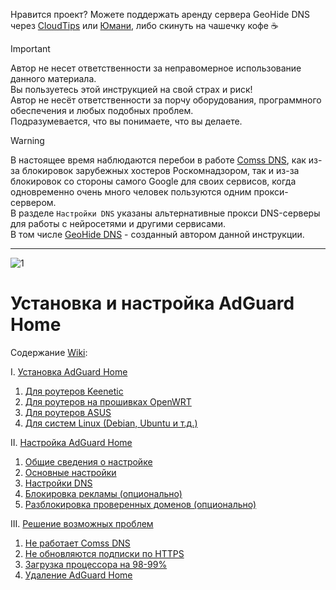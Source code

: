 Нравится проект? Можете поддержать аренду сервера GeoHide DNS через [CloudTips](https://pay.cloudtips.ru/p/ddeac224) или [Юмани](https://yoomoney.ru/to/41001945296522), либо скинуть на чашечку кофе ☕

> [!IMPORTANT]
> Автор не несет ответственности за неправомерное использование данного материала.  
> Вы пользуетесь этой инструкцией на свой страх и риск!  
> Автор не несёт ответственности за порчу оборудования, программного обеспечения и любых подобных проблем.  
> Подразумевается, что вы понимаете, что вы делаете.

> [!WARNING]
> В настоящее время наблюдаются перебои в работе [Comss DNS](https://www.comss.ru/page.php?id=7315), как из-за блокировок зарубежных хостеров Роскомнадзором, так и из-за блокировок со стороны самого Google для своих сервисов, когда одновременно очень много человек пользуются одним прокси-сервером.  
> В разделе `Настройки DNS` указаны альтернативные прокси DNS-серверы для работы с нейросетями и другими сервисами.  
> В том числе [GeoHide DNS](https://t.me/Inter_net_Helper/6) - созданный автором данной инструкции.

***

![1](https://github.com/user-attachments/assets/2b759e30-141a-4921-91a8-d1230323a744)

# Установка и настройка AdGuard Home

Содержание [Wiki](https://github.com/Internet-Helper/AdGuard-Home/wiki/AdGuard-Home):

I. [Установка AdGuard Home](https://github.com/Internet-Helper/AdGuard-Home/wiki/AdGuard-Home#i-%D1%83%D1%81%D1%82%D0%B0%D0%BD%D0%BE%D0%B2%D0%BA%D0%B0-adguard-home)<br>
1. [Для роутеров Keenetic](https://github.com/Internet-Helper/AdGuard-Home/wiki/AdGuard-Home#1-%D0%B4%D0%BB%D1%8F-%D1%80%D0%BE%D1%83%D1%82%D0%B5%D1%80%D0%BE%D0%B2-keenetic)<br>
2. [Для роутеров на прошивках OpenWRT](https://github.com/Internet-Helper/AdGuard-Home/wiki/AdGuard-Home#2-%D0%B4%D0%BB%D1%8F-%D1%80%D0%BE%D1%83%D1%82%D0%B5%D1%80%D0%BE%D0%B2-%D0%BD%D0%B0-%D0%BF%D1%80%D0%BE%D1%88%D0%B8%D0%B2%D0%BA%D0%B0%D1%85-openwrt)<br>
3. [Для роутеров ASUS](https://github.com/Internet-Helper/AdGuard-Home/wiki/AdGuard-Home#3-%D0%B4%D0%BB%D1%8F-%D1%80%D0%BE%D1%83%D1%82%D0%B5%D1%80%D0%BE%D0%B2-asus)<br>
4. [Для систем Linux (Debian, Ubuntu и т.д.)](https://github.com/Internet-Helper/AdGuard-Home/wiki/AdGuard-Home#4-%D0%B4%D0%BB%D1%8F-%D1%81%D0%B8%D1%81%D1%82%D0%B5%D0%BC-linux-debian-ubuntu-%D0%B8-%D1%82%D0%B4)<br>

II. [Настройка AdGuard Home](https://github.com/Internet-Helper/AdGuard-Home/wiki/AdGuard-Home#ii-%D0%BD%D0%B0%D1%81%D1%82%D1%80%D0%BE%D0%B9%D0%BA%D0%B0-adguard-home)<br>
1. [Общие сведения о настройке](https://github.com/Internet-Helper/AdGuard-Home/wiki/AdGuard-Home#1-%D0%BE%D0%B1%D1%89%D0%B8%D0%B5-%D1%81%D0%B2%D0%B5%D0%B4%D0%B5%D0%BD%D0%B8%D1%8F-%D0%BE-%D0%BD%D0%B0%D1%81%D1%82%D1%80%D0%BE%D0%B9%D0%BA%D0%B5)<br>
2. [Основные настройки](https://github.com/Internet-Helper/AdGuard-Home/wiki/AdGuard-Home#2-%D0%BE%D1%81%D0%BD%D0%BE%D0%B2%D0%BD%D1%8B%D0%B5-%D0%BD%D0%B0%D1%81%D1%82%D1%80%D0%BE%D0%B9%D0%BA%D0%B8)<br>
3. [Настройки DNS](https://github.com/Internet-Helper/AdGuard-Home/wiki/AdGuard-Home#3-%D0%BD%D0%B0%D1%81%D1%82%D1%80%D0%BE%D0%B9%D0%BA%D0%B8-dns)<br>
4. [Блокировка рекламы (опционально)](https://github.com/Internet-Helper/AdGuard-Home/wiki/AdGuard-Home#4-%D0%B1%D0%BB%D0%BE%D0%BA%D0%B8%D1%80%D0%BE%D0%B2%D0%BA%D0%B0-%D1%80%D0%B5%D0%BA%D0%BB%D0%B0%D0%BC%D1%8B-%D0%BE%D0%BF%D1%86%D0%B8%D0%BE%D0%BD%D0%B0%D0%BB%D1%8C%D0%BD%D0%BE)<br>
5. [Разблокировка проверенных доменов (опционально)](https://github.com/Internet-Helper/AdGuard-Home/wiki/AdGuard-Home#5-%D1%80%D0%B0%D0%B7%D0%B1%D0%BB%D0%BE%D0%BA%D0%B8%D1%80%D0%BE%D0%B2%D0%BA%D0%B0-%D0%BF%D1%80%D0%BE%D0%B2%D0%B5%D1%80%D0%B5%D0%BD%D0%BD%D1%8B%D1%85-%D0%B4%D0%BE%D0%BC%D0%B5%D0%BD%D0%BE%D0%B2-%D0%BE%D0%BF%D1%86%D0%B8%D0%BE%D0%BD%D0%B0%D0%BB%D1%8C%D0%BD%D0%BE)<br>

III. [Решение возможных проблем](https://github.com/Internet-Helper/AdGuard-Home/wiki/AdGuard-Home#iii-%D1%80%D0%B5%D1%88%D0%B5%D0%BD%D0%B8%D0%B5-%D0%B2%D0%BE%D0%B7%D0%BC%D0%BE%D0%B6%D0%BD%D1%8B%D1%85-%D0%BF%D1%80%D0%BE%D0%B1%D0%BB%D0%B5%D0%BC)
1. [Не работает Comss DNS](https://github.com/Internet-Helper/AdGuard-Home/wiki/AdGuard-Home#1-%D0%BD%D0%B5-%D1%80%D0%B0%D0%B1%D0%BE%D1%82%D0%B0%D0%B5%D1%82-comss-dns)
2. [Не обновляются подписки по HTTPS](https://github.com/Internet-Helper/AdGuard-Home/wiki/AdGuard-Home#2-%D0%BD%D0%B5-%D0%BE%D0%B1%D0%BD%D0%BE%D0%B2%D0%BB%D1%8F%D1%8E%D1%82%D1%81%D1%8F-%D0%BF%D0%BE%D0%B4%D0%BF%D0%B8%D1%81%D0%BA%D0%B8-%D0%BF%D0%BE-https)
3. [Загрузка процессора на 98-99%](https://github.com/Internet-Helper/AdGuard-Home/wiki/AdGuard-Home#3-%D0%B7%D0%B0%D0%B3%D1%80%D1%83%D0%B7%D0%BA%D0%B0-%D0%BF%D1%80%D0%BE%D1%86%D0%B5%D1%81%D1%81%D0%BE%D1%80%D0%B0-%D0%BD%D0%B0-98-99)
4. [Удаление AdGuard Home](https://github.com/Internet-Helper/AdGuard-Home/wiki/AdGuard-Home#4-%D1%83%D0%B4%D0%B0%D0%BB%D0%B5%D0%BD%D0%B8%D0%B5-adguard-home)
